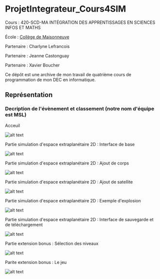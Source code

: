 # ProjetIntegrateur_Cours4SIM

Cours : 420-SCD-MA INTÉGRATION DES APPRENTISSAGES EN SCIENCES INFOS ET MATHS

École : [Collège de Maisonneuve](https://www.cmaisonneuve.qc.ca)

Partenaire : Charlyne Lefrancois

Partenaire : Jeanne Castonguay

Partenaire : Xavier Boucher

Ce dépôt est une archive de mon travail de quatrième cours de programmation de mon DEC en informatique.

## Représentation

### Decription de l'évènement et classement (notre nom d'équipe est MSL)

Acceuil

![alt text](https://github.com/TritzA/ProjetIntegrateur_Cours4SIM/blob/main/images/menu.PNG)

Partie simulation d'espace extraplanétaire 2D : Interface de base

![alt text](https://github.com/TritzA/ProjetIntegrateur_Cours4SIM/blob/main/images/simulation%20vierge.PNG)

Partie simulation d'espace extraplanétaire 2D : Ajout de corps

![alt text](https://github.com/TritzA/ProjetIntegrateur_Cours4SIM/blob/main/images/ajoutPlanete.PNG)

Partie simulation d'espace extraplanétaire 2D : Ajout de satellite

![alt text](https://github.com/TritzA/ProjetIntegrateur_Cours4SIM/blob/main/images/ajoutSat.PNG)

Partie simulation d'espace extraplanétaire 2D : Exemple d'explosion 

![alt text](https://github.com/TritzA/ProjetIntegrateur_Cours4SIM/blob/main/images/collision.PNG)

Partie simulation d'espace extraplanétaire 2D : Interface de sauvegarde et de téléchargement

![alt text](https://github.com/TritzA/ProjetIntegrateur_Cours4SIM/blob/main/images/charger%20une%20partie%20personnalisé.PNG)

Partie extension bonus : Sélection des niveaux

![alt text](https://github.com/TritzA/ProjetIntegrateur_Cours4SIM/blob/main/images/selection%20des%20niveaux.PNG)

Parite extension bonus : Le jeu

![alt text](https://github.com/TritzA/ProjetIntegrateur_Cours4SIM/blob/main/images/modeJeu.PNG)
